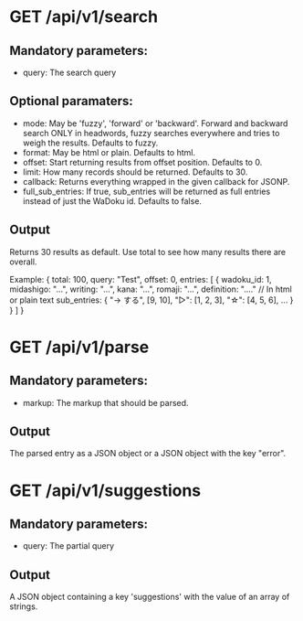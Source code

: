 # GET /api/v1/search

## Mandatory parameters:

- query: The search query

## Optional paramaters:

- mode: May be 'fuzzy', 'forward' or 'backward'. Forward and backward search ONLY in headwords, fuzzy searches everywhere and tries to weigh the results. Defaults to fuzzy.
- format: May be html or plain. Defaults to html.
- offset: Start returning results from offset position. Defaults to 0.
- limit: How many records should be returned. Defaults to 30.
- callback: Returns everything wrapped in the given callback for JSONP.
- full_sub_entries: If true, sub_entries will be returned as full entries instead of just the WaDoku id. Defaults to false.

## Output

  Returns 30 results as default. Use total to see how many results there are
  overall.

  Example:
  {
    total: 100,
    query: "Test",
    offset: 0,
    entries: [
      {
        wadoku_id: 1,
        midashigo: "...",
        writing: "...",
        kana: "...",
        romaji: "...",
        definition: "...." // In html or plain text
        sub_entries: {
          "→ する", [9, 10],
          "▷": [1, 2, 3],
          "☆": [4, 5, 6],
          ...
        }
      }
    ]
  }

# GET /api/v1/parse

## Mandatory parameters:

- markup: The markup that should be parsed.

## Output

The parsed entry as a JSON object or a JSON object with the key "error".

# GET /api/v1/suggestions

## Mandatory parameters:

- query: The partial query

## Output

A JSON object containing a key 'suggestions' with the value of an array of strings.
